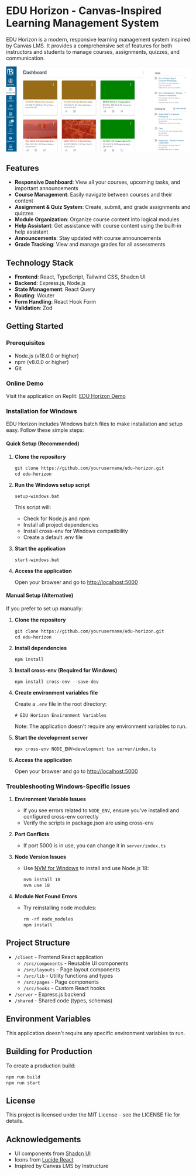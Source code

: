 # EDU Horizon - Canvas-Inspired Learning Management System

EDU Horizon is a modern, responsive learning management system inspired by Canvas LMS. It provides a comprehensive set of features for both instructors and students to manage courses, assignments, quizzes, and communication.

![EDU Horizon Preview](attached_assets/image_1744755960366.png)

## Features

- **Responsive Dashboard**: View all your courses, upcoming tasks, and important announcements
- **Course Management**: Easily navigate between courses and their content
- **Assignment & Quiz System**: Create, submit, and grade assignments and quizzes
- **Module Organization**: Organize course content into logical modules
- **Help Assistant**: Get assistance with course content using the built-in help assistant
- **Announcements**: Stay updated with course announcements
- **Grade Tracking**: View and manage grades for all assessments

## Technology Stack

- **Frontend**: React, TypeScript, Tailwind CSS, Shadcn UI
- **Backend**: Express.js, Node.js
- **State Management**: React Query
- **Routing**: Wouter
- **Form Handling**: React Hook Form
- **Validation**: Zod

## Getting Started

### Prerequisites

- Node.js (v18.0.0 or higher)
- npm (v8.0.0 or higher)
- Git

### Online Demo

Visit the application on Replit: [EDU Horizon Demo](https://eduhorizon.yourusername.repl.co)

### Installation for Windows

EDU Horizon includes Windows batch files to make installation and setup easy. Follow these simple steps:

#### Quick Setup (Recommended)

1. **Clone the repository**
   ```
   git clone https://github.com/yourusername/edu-horizon.git
   cd edu-horizon
   ```

2. **Run the Windows setup script**
   ```
   setup-windows.bat
   ```
   This script will:
   - Check for Node.js and npm
   - Install all project dependencies
   - Install cross-env for Windows compatibility
   - Create a default .env file

3. **Start the application**
   ```
   start-windows.bat
   ```
   
4. **Access the application**
   
   Open your browser and go to [http://localhost:5000](http://localhost:5000)

#### Manual Setup (Alternative)

If you prefer to set up manually:

1. **Clone the repository**
   ```
   git clone https://github.com/yourusername/edu-horizon.git
   cd edu-horizon
   ```

2. **Install dependencies**
   ```
   npm install
   ```

3. **Install cross-env (Required for Windows)**
   ```
   npm install cross-env --save-dev
   ```

4. **Create environment variables file**
   
   Create a `.env` file in the root directory:
   ```
   # EDU Horizon Environment Variables
   ```
   
   Note: The application doesn't require any environment variables to run.

5. **Start the development server**
   ```
   npx cross-env NODE_ENV=development tsx server/index.ts
   ```

6. **Access the application**
   
   Open your browser and go to [http://localhost:5000](http://localhost:5000)

### Troubleshooting Windows-Specific Issues

1. **Environment Variable Issues**
   - If you see errors related to `NODE_ENV`, ensure you've installed and configured cross-env correctly
   - Verify the scripts in package.json are using cross-env

2. **Port Conflicts**
   - If port 5000 is in use, you can change it in `server/index.ts`

3. **Node Version Issues**
   - Use [NVM for Windows](https://github.com/coreybutler/nvm-windows/releases) to install and use Node.js 18:
     ```
     nvm install 18
     nvm use 18
     ```

4. **Module Not Found Errors**
   - Try reinstalling node modules:
     ```
     rm -rf node_modules
     npm install
     ```

## Project Structure

- `/client` - Frontend React application
  - `/src/components` - Reusable UI components
  - `/src/layouts` - Page layout components
  - `/src/lib` - Utility functions and types
  - `/src/pages` - Page components
  - `/src/hooks` - Custom React hooks
- `/server` - Express.js backend
- `/shared` - Shared code (types, schemas)

## Environment Variables

This application doesn't require any specific environment variables to run.

## Building for Production

To create a production build:

```
npm run build
npm run start
```

## License

This project is licensed under the MIT License - see the LICENSE file for details.

## Acknowledgements

- UI components from [Shadcn UI](https://ui.shadcn.com/)
- Icons from [Lucide React](https://lucide.dev/guide/packages/lucide-react)
- Inspired by Canvas LMS by Instructure